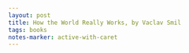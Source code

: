 ```yaml
---
layout: post
title: How the World Really Works, by Vaclav Smil
tags: books
notes-marker: active-with-caret
---
```

